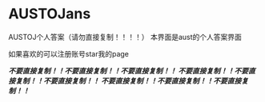 # AUSTOJans
AUSTOJ个人答案（请勿直接复制！！！！）
本界面是aust的个人答案界面

如果喜欢的可以注册账号star我的page

***不要直接复制！！不要直接复制！！不要直接复制！！
不要直接复制！！不要直接复制！！不要直接复制！！
不要直接复制！！不要直接复制！！不要直接复制！！***
